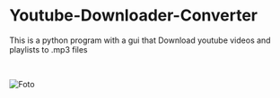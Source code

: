 # Youtube-Downloader-Converter
This is a python program with a gui that Download youtube videos and playlists to .mp3 files

<br>

![Foto](https://cdn.discordapp.com/attachments/628637327878520872/861877178077937664/unknown.png)
